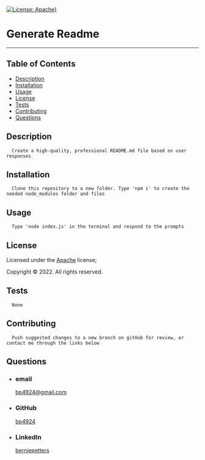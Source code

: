 [![License: Apache}](https://img.shields.io/static/v1?label=License&message=Apache&color=yellow)](https://choosealicense.com/licenses/apache-2.0/)
  # Generate Readme            
  ---
  ## Table of Contents
  - [Description](#description)
  - [Installation](#installation)
  - [Usage](#usage)
  - [License](#license)
  - [Tests](#tests)
  - [Contributing](#contributing)
  - [Questions](#questions)  
  
  ## Description 
      Create a high-quality, professional README.md file based on user responses 
  ## Installation 
      Clone this repository to a new folder. Type 'npm i' to create the needed node_modules folder and files  
  ## Usage 
      Type 'node index.js' in the terminal and respond to the prompts 
  ## License 
        
  Licensed under the [Apache](https://choosealicense.com/licenses/apache-2.0/) license;
  
  Copyright © 2022. All rights reserved.
  ## Tests 
      None
  ## Contributing 
      Push suggested changes to a new branch on gitHub for review, or contact me through the links below 
  
  ## Questions 
  - ### email 
    <a href="mailTo: bp4924@gmail.com?subject=Hello!" alt="" >bp4924@gmail.com</a> 
  - ### GitHub 
    [bp4924](https://github.com/bp4924)  
  - ### LinkedIn 
    [berniepetters](https://linkedin.com/in/berniepetters)